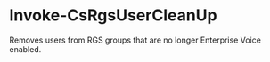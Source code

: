 # Invoke-CsRgsUserCleanUp
Removes users from RGS groups that are no longer Enterprise Voice enabled.
